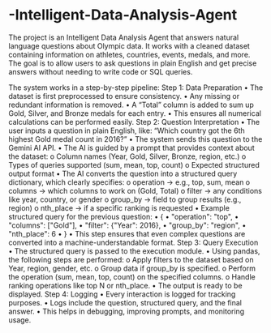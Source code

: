 # -Intelligent-Data-Analysis-Agent
The project is an Intelligent Data Analysis Agent that answers natural language questions about Olympic data. It works with a cleaned dataset containing information on athletes, countries, events, medals, and more. The goal is to allow users to ask questions in plain English and get precise answers without needing to write code or SQL queries.

The system works in a step-by-step pipeline:
Step 1: Data Preparation
•	The dataset is first preprocessed to ensure consistency.
•	Any missing or redundant information is removed.
•	A “Total” column is added to sum up Gold, Silver, and Bronze medals for each entry.
•	This ensures all numerical calculations can be performed easily.
Step 2: Question Interpretation
•	The user inputs a question in plain English, like:
“Which country got the 6th highest Gold medal count in 2016?”
•	The system sends this question to the Gemini AI API.
•	The AI is guided by a prompt that provides context about the dataset:
o	Column names (Year, Gold, Silver, Bronze, region, etc.)
o	Types of queries supported (sum, mean, top, count)
o	Expected structured output format
•	The AI converts the question into a structured query dictionary, which clearly specifies:
o	operation → e.g., top, sum, mean
o	columns → which columns to work on (Gold, Total)
o	filter → any conditions like year, country, or gender
o	group_by → field to group results (e.g., region)
o	nth_place → if a specific ranking is requested
•	Example structured query for the previous question:
•	{
•	  "operation": "top",
•	  "columns": ["Gold"],
•	  "filter": {"Year": 2016},
•	  "group_by": "region",
•	  "nth_place": 6
•	}
•	This step ensures that even complex questions are converted into a machine-understandable format.
Step 3: Query Execution
•	The structured query is passed to the execution module.
•	Using pandas, the following steps are performed:
o	Apply filters to the dataset based on Year, region, gender, etc.
o	Group data if group_by is specified.
o	Perform the operation (sum, mean, top, count) on the specified columns.
o	Handle ranking operations like top N or nth_place.
•	The output is ready to be displayed.
Step 4: Logging
•	Every interaction is logged for tracking purposes.
•	Logs include the question, structured query, and the final answer.
•	This helps in debugging, improving prompts, and monitoring usage.
